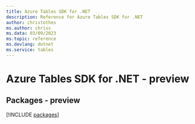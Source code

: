 ```yaml
---
title: Azure Tables SDK for .NET
description: Reference for Azure Tables SDK for .NET
author: christothes
ms.author: chriss
ms.data: 03/09/2023
ms.topic: reference
ms.devlang: dotnet
ms.service: tables
---
```

# Azure Tables SDK for .NET - preview
## Packages - preview
[!INCLUDE [packages](tables-index.md)]